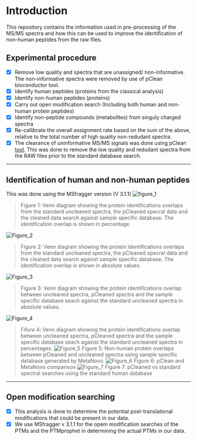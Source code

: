 # Introduction
This repository contains the information used in pre-processing of the MS/MS spectra and how this can be used to improve the identification of non-human peptides from the raw files.

## Experimental procedure
- [x] Remove low quality and spectra that are unassigned/ non-informative. The non-informative spectra were removed by use of pClean bioconductor tool.
- [x] Identify human peptides (proteins from the classical analysis)
- [x] Identify non-human peptides (proteins)
- [x] Carry out open modification search (Including both human and non-human protein peptides)
- [x] Identify non-peptide compounds (metabolites) from singuly charged spectra
- [x] Re-callibrate the overall assignment rate based on the sum of the above, relative to the total number of high quality non-redudant spectra.
- [x] The clearance of uninformative MS/MS signals was done using pClean [tool](https://pubs.acs.org/doi/pdf/10.1021/acs.jproteome.9b00141?rand=ztz0p6rs). This was done to remove the low quality and redudant spectra from the RAW files prior to the standard database search.
-------------------------------------------------------------------------------------------------------------------------------------
## Identification of human and non-human peptides
This was done using the MSfragger version (V 3.1.1)
![figure_1](https://github.com/javanOkendo/spectralProcessing/blob/main/Figures/cleanedUncleanedMetaNovocleaned%20search%20pct.png)
> Figure 1: Venn diagram showing the protein identifications overlaps from the standard uncleaned spectra, the pCleaned specral data and the cleaned data search against sample specific database. The identification overlap is shown in percentage.

![Figure_2](https://github.com/javanOkendo/spectralProcessing/blob/main/Figures/cleanedmetauncleaned.png)
> Figure 2: Venn diagram showing the protein identifications overlaps from the standard uncleaned spectra, the pCleaned specral data and the cleaned data search against sample specific database. The identification overlap is shown in absolute values.

![Figure_3](https://github.com/javanOkendo/spectralProcessing/blob/main/Figures/metaStandardSpectraabs.png)
> Figure 3: Venn diagram showing the protein identifications overlap between uncleaned spectra, pCleaned spectra and the sample specific database seach against the standard uncleaned spectra in absolute values.

![Figure_4](https://github.com/javanOkendo/spectralProcessing/blob/main/Figures/metanovouncleanedSpectra.png)
> Fifure 4: Venn diagram showing the protein identifications overlap between uncleaned spectra, pCleaned spectra and the sample specific database seach against the standard uncleaned spectra in percentages.
![Figure_5](https://github.com/javanOkendo/spectralProcessing/blob/main/Figures/nonHumanproteinsoverlaps.png)
> Figure 5: Non-human protein overlaps between pCleaned and uncleaned spectra using sample specific database generated by MetaNovo.
![Figure_6](https://github.com/javanOkendo/spectralProcessing/blob/main/Figures/pclean_AND_metcomparison.png)
> Figure 6: pClean and MetaNovo comparison
![Figure_7](https://github.com/javanOkendo/spectralProcessing/blob/main/Figures/pcleanvsstandardSearch.png)
> Figure 7: pCleaned vs standard spectral searches using the standard human database
-----------------------------------------------------------------------------------------------------------------------------------------

## Open modification searching
- [x] This analysis is done to determine the potential post-translational modifications that could be present in our data.
- [x] We use MSfragger v 3.1.1 for the opem modification searches of the PTMs and the PTMprophet in determining the actual PTMs in our data.

